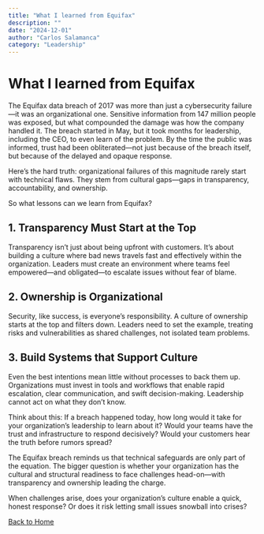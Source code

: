 ```yaml
---
title: "What I learned from Equifax"
description: ""
date: "2024-12-01"
author: "Carlos Salamanca"
category: "Leadership"
---
```


# What I learned from Equifax

The Equifax data breach of 2017 was more than just a cybersecurity failure—it was an organizational one. Sensitive information from 147 million people was exposed, but what compounded the damage was how the company handled it. The breach started in May, but it took months for leadership, including the CEO, to even learn of the problem. By the time the public was informed, trust had been obliterated—not just because of the breach itself, but because of the delayed and opaque response.

Here’s the hard truth: organizational failures of this magnitude rarely start with technical flaws. They stem from cultural gaps—gaps in transparency, accountability, and ownership.

So what lessons can we learn from Equifax?

## 1. Transparency Must Start at the Top

Transparency isn’t just about being upfront with customers. It’s about building a culture where bad news travels fast and effectively within the organization. Leaders must create an environment where teams feel empowered—and obligated—to escalate issues without fear of blame.

## 2. Ownership is Organizational

Security, like success, is everyone’s responsibility. A culture of ownership starts at the top and filters down. Leaders need to set the example, treating risks and vulnerabilities as shared challenges, not isolated team problems.

## 3. Build Systems that Support Culture

Even the best intentions mean little without processes to back them up. Organizations must invest in tools and workflows that enable rapid escalation, clear communication, and swift decision-making. Leadership cannot act on what they don’t know.

Think about this: If a breach happened today, how long would it take for your organization’s leadership to learn about it? Would your teams have the trust and infrastructure to respond decisively? Would your customers hear the truth before rumors spread?

The Equifax breach reminds us that technical safeguards are only part of the equation. The bigger question is whether your organization has the cultural and structural readiness to face challenges head-on—with transparency and ownership leading the charge.

When challenges arise, does your organization’s culture enable a quick, honest response? Or does it risk letting small issues snowball into crises?

[Back to Home](/) 